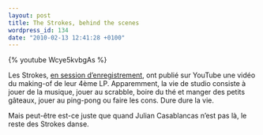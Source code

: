 ```yaml
---
layout: post
title: The Strokes, behind the scenes
wordpress_id: 134
date: "2010-02-13 12:41:28 +0100"
---
```


{% youtube Wcye5kvbgAs %}

Les Strokes, [en session d’enregistrement][i1], ont publié sur YouTube une vidéo
du making-of de leur 4ème LP. Apparemment, la vie de studio consiste à jouer de
la musique, jouer au scrabble, boire du thé et manger des petits gâteaux, jouer
au ping-pong ou faire les cons. Dure dure la vie.

Mais peut-être est-ce juste que quand Julian Casablancas n’est pas là, le reste
des Strokes danse.

[i1]: https://www.deadrooster.org/strokes-au-boulot/
